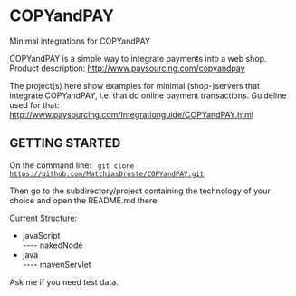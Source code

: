 COPYandPAY
==========

Minimal integrations for COPYandPAY

COPYandPAY is a simple way to integrate payments into a web shop.
Product description: http://www.paysourcing.com/copyandpay

The project(s) here show examples for minimal (shop-)servers that integrate COPYandPAY, i.e. that do online 
payment transactions. 
Guideline used for that: http://www.paysourcing.com/Integrationguide/COPYandPAY.html


GETTING STARTED
---------------

On the command line:
<code>
git clone https://github.com/MatthiasDroste/COPYandPAY.git
</code>

Then go to the subdirectory/project containing the technology of your choice and open the README.md there.

Current Structure:
* javaScript<br>
 ---- nakedNode
* java<br>
 ---- mavenServlet

Ask me if you need test data.

